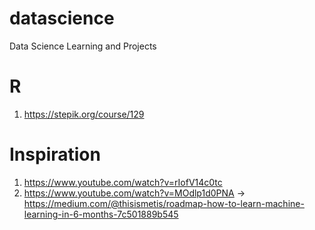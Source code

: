 # datascience
Data Science Learning and Projects

# R
1. https://stepik.org/course/129

# Inspiration
1. https://www.youtube.com/watch?v=rIofV14c0tc
2. https://www.youtube.com/watch?v=MOdlp1d0PNA -> https://medium.com/@thisismetis/roadmap-how-to-learn-machine-learning-in-6-months-7c501889b545
